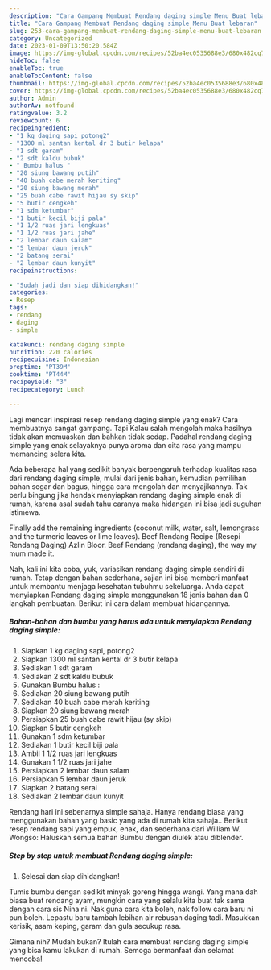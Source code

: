 ```yaml
---
description: "Cara Gampang Membuat Rendang daging simple Menu Buat lebaran"
title: "Cara Gampang Membuat Rendang daging simple Menu Buat lebaran"
slug: 253-cara-gampang-membuat-rendang-daging-simple-menu-buat-lebaran
category: Uncategorized
date: 2023-01-09T13:50:20.584Z
image: https://img-global.cpcdn.com/recipes/52ba4ec0535688e3/680x482cq70/rendang-daging-simple-foto-resep-utama.jpg
hideToc: false
enableToc: true
enableTocContent: false
thumbnail: https://img-global.cpcdn.com/recipes/52ba4ec0535688e3/680x482cq70/rendang-daging-simple-foto-resep-utama.jpg
cover: https://img-global.cpcdn.com/recipes/52ba4ec0535688e3/680x482cq70/rendang-daging-simple-foto-resep-utama.jpg
author: Admin
authorAv: notfound
ratingvalue: 3.2
reviewcount: 6
recipeingredient:
- "1 kg daging sapi potong2"
- "1300 ml santan kental dr 3 butir kelapa"
- "1 sdt garam"
- "2 sdt kaldu bubuk"
- " Bumbu halus "
- "20 siung bawang putih"
- "40 buah cabe merah keriting"
- "20 siung bawang merah"
- "25 buah cabe rawit hijau sy skip"
- "5 butir cengkeh"
- "1 sdm ketumbar"
- "1 butir kecil biji pala"
- "1 1/2 ruas jari lengkuas"
- "1 1/2 ruas jari jahe"
- "2 lembar daun salam"
- "5 lembar daun jeruk"
- "2 batang serai"
- "2 lembar daun kunyit"
recipeinstructions:

- "Sudah jadi dan siap dihidangkan!"
categories:
- Resep
tags:
- rendang
- daging
- simple

katakunci: rendang daging simple 
nutrition: 220 calories
recipecuisine: Indonesian
preptime: "PT39M"
cooktime: "PT44M"
recipeyield: "3"
recipecategory: Lunch

---
```



Lagi mencari inspirasi resep rendang daging simple yang enak? Cara membuatnya sangat gampang. Tapi Kalau salah mengolah maka hasilnya tidak akan memuaskan dan bahkan tidak sedap. Padahal rendang daging simple yang enak selayaknya punya aroma dan cita rasa yang mampu memancing selera kita.


Ada beberapa hal yang sedikit banyak berpengaruh terhadap kualitas rasa dari rendang daging simple, mulai dari jenis bahan, kemudian pemilihan bahan segar dan bagus, hingga cara mengolah dan menyajikannya. Tak perlu bingung jika hendak menyiapkan rendang daging simple enak di rumah, karena asal sudah tahu caranya maka hidangan ini bisa jadi suguhan istimewa.

Finally add the remaining ingredients (coconut milk, water, salt, lemongrass and the turmeric leaves or lime leaves). Beef Rendang Recipe (Resepi Rendang Daging) Azlin Bloor. Beef Rendang (rendang daging), the way my mum made it.


Nah, kali ini kita coba, yuk, variasikan rendang daging simple sendiri di rumah. Tetap dengan bahan sederhana, sajian ini bisa memberi manfaat untuk membantu menjaga kesehatan tubuhmu sekeluarga. Anda dapat menyiapkan Rendang daging simple menggunakan 18 jenis bahan dan 0 langkah pembuatan. Berikut ini cara dalam membuat hidangannya.

<!--inarticleads1-->

##### Bahan-bahan dan bumbu yang harus ada untuk menyiapkan Rendang daging simple:

1. Siapkan 1 kg daging sapi, potong2
1. Siapkan 1300 ml santan kental dr 3 butir kelapa
1. Sediakan 1 sdt garam
1. Sediakan 2 sdt kaldu bubuk
1. Gunakan  Bumbu halus :
1. Sediakan 20 siung bawang putih
1. Sediakan 40 buah cabe merah keriting
1. Siapkan 20 siung bawang merah
1. Persiapkan 25 buah cabe rawit hijau (sy skip)
1. Siapkan 5 butir cengkeh
1. Gunakan 1 sdm ketumbar
1. Sediakan 1 butir kecil biji pala
1. Ambil 1 1/2 ruas jari lengkuas
1. Gunakan 1 1/2 ruas jari jahe
1. Persiapkan 2 lembar daun salam
1. Persiapkan 5 lembar daun jeruk
1. Siapkan 2 batang serai
1. Sediakan 2 lembar daun kunyit


Rendang hari ini sebenarnya simple sahaja. Hanya rendang biasa yang menggunakan bahan yang basic yang ada di rumah kita sahaja.. Berikut resep rendang sapi yang empuk, enak, dan sederhana dari William W. Wongso: Haluskan semua bahan Bumbu dengan diulek atau diblender. 

<!--inarticleads2-->

##### Step by step untuk membuat Rendang daging simple:


1. Selesai dan siap dihidangkan!

Tumis bumbu dengan sedikit minyak goreng hingga wangi. Yang mana dah biasa buat rendang ayam, mungkin cara yang selalu kita buat tak sama dengan cara sis Nina ni. Nak guna cara kita boleh, nak follow cara baru ni pun boleh. Lepastu baru tambah lebihan air rebusan daging tadi. Masukkan kerisik, asam keping, garam dan gula secukup rasa. 

Gimana nih? Mudah bukan? Itulah cara membuat rendang daging simple yang bisa kamu lakukan di rumah. Semoga bermanfaat dan selamat mencoba!
